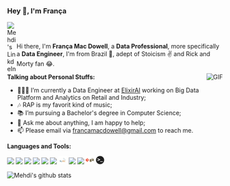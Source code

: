 ### Hey 👋, I'm França

<a href="https://www.linkedin.com/in/francamacdowell/">
  <img align="left" alt="Mehdi's LinkdeIn" width="22px" src="https://cdn.jsdelivr.net/npm/simple-icons@v3/icons/linkedin.svg" />
</a>
<br />
<br />

Hi there, I'm **França Mac Dowell**, a **Data Professional**, more specifically a **Data Engineer**, I'm from Brazil 🚀, adept of Stoicism ✌️ and Rick and Morty fan 😂.

  <img align="right" alt="GIF" src="https://media.giphy.com/media/cloudJewy8RUlDm5eG/giphy.gif" />

**Talking about Personal Stuffs:**

- 👨🏽‍💻 I’m currently a Data Engineer at [ElixirAI](https://elixirai.com.br/) working on Big Data Platform and Analytics on Retail and Industry;
- 🎶 RAP is my favorit kind of music;
- 📚 I’m pursuing a Bachelor's degree in Computer Science;
- 💬 Ask me about anything, I am happy to help;
- 📫 Please email via francamacdowell@gmail.com to reach me.


**Languages and Tools:**  

<code><img height="20" src="https://www.gstatic.com/devrel-devsite/prod/vc0bb6d163e24d3b3e0961a17422a4975b4069aa6cfc1baff269f5aa415a63d55/cloud/images/cloud-logo.svg"></code>
<code><img height="20" src="https://upload.wikimedia.org/wikipedia/commons/thumb/9/93/Amazon_Web_Services_Logo.svg/1024px-Amazon_Web_Services_Logo.svg.png"></code>
<code><img height="20" src="https://upload.wikimedia.org/wikipedia/commons/thumb/f/f3/Apache_Spark_logo.svg/1280px-Apache_Spark_logo.svg.png"></code>
<code><img height="20" src="https://cdn.iconscout.com/icon/free/png-512/docker-226091.png"></code>
<code><img height="20" src="https://upload.wikimedia.org/wikipedia/commons/thumb/0/0a/Python.svg/1200px-Python.svg.png"></code>
<code><img height="20" src="https://camo.githubusercontent.com/86dafd728b94c0e3c8f19a7295e87df678ed6751/68747470733a2f2f666173746170692e7469616e676f6c6f2e636f6d2f696d672f6c6f676f2d6d617267696e2f6c6f676f2d7465616c2e706e67"></code>
<code><img height="20" src="https://raw.githubusercontent.com/github/explore/80688e429a7d4ef2fca1e82350fe8e3517d3494d/topics/mysql/mysql.png"></code>
<code><img height="20" src="https://upload.wikimedia.org/wikipedia/commons/thumb/2/29/Postgresql_elephant.svg/1200px-Postgresql_elephant.svg.png"></code>
<code><img height="20" src="https://cdn.iconscout.com/icon/free/png-512/mongodb-226029.png"></code>
<code><img height="20" src="https://raw.githubusercontent.com/github/explore/80688e429a7d4ef2fca1e82350fe8e3517d3494d/topics/git/git.png"></code>
<code><img height="20" src="https://raw.githubusercontent.com/github/explore/80688e429a7d4ef2fca1e82350fe8e3517d3494d/topics/terminal/terminal.png"></code>

![Mehdi's github stats](https://github-readme-stats.vercel.app/api?username=francamacdowell&show_icons=true&hide_border=true)
